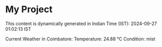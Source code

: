 # My Project

This content is dynamically generated in Indian Time (IST): 2024-09-27 01:02:13 IST


Current Weather in Coimbatore:
Temperature: 24.88 °C
Condition: mist
